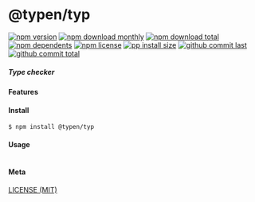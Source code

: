 # @typen/typ

[![npm version][badge-npm-version]][url-npm]
[![npm download monthly][badge-npm-download-monthly]][url-npm]
[![npm download total][badge-npm-download-total]][url-npm]
[![npm dependents][badge-npm-dependents]][url-github]
[![npm license][badge-npm-license]][url-npm]
[![pp install size][badge-pp-install-size]][url-pp]
[![github commit last][badge-github-last-commit]][url-github]
[![github commit total][badge-github-commit-count]][url-github]

[//]: <> (Shields)
[badge-npm-version]: https://flat.badgen.net/npm/v/@typen/typ
[badge-npm-download-monthly]: https://flat.badgen.net/npm/dm/@typen/typ
[badge-npm-download-total]:https://flat.badgen.net/npm/dt/@typen/typ
[badge-npm-dependents]: https://flat.badgen.net/npm/dependents/@typen/typ
[badge-npm-license]: https://flat.badgen.net/npm/license/@typen/typ
[badge-pp-install-size]: https://flat.badgen.net/packagephobia/install/@typen/typ
[badge-github-last-commit]: https://flat.badgen.net/github/last-commit/hoyeungw/typen
[badge-github-commit-count]: https://flat.badgen.net/github/commits/hoyeungw/typen

[//]: <> (Link)
[url-npm]: https://npmjs.org/package/@typen/typ
[url-pp]: https://packagephobia.now.sh/result?p=@typen/typ
[url-github]: https://github.com/hoyeungw/typen

##### Type checker

#### Features

#### Install
```console
$ npm install @typen/typ
```

#### Usage
```js
```

#### Meta
[LICENSE (MIT)](LICENSE)
